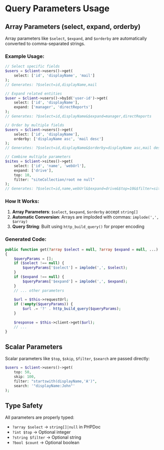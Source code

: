 # Query Parameters Usage

## Array Parameters (select, expand, orderby)

Array parameters like `$select`, `$expand`, and `$orderby` are automatically converted to comma-separated strings.

### Example Usage:

```php
// Select specific fields
$users = $client->users()->get(
    select: ['id', 'displayName', 'mail']
);
// Generates: ?$select=id,displayName,mail

// Expand related entities
$user = $client->users()->byId('user-id')->get(
    select: ['id', 'displayName'],
    expand: ['manager', 'directReports']
);
// Generates: ?$select=id,displayName&$expand=manager,directReports

// Order by multiple fields
$users = $client->users()->get(
    select: ['id', 'displayName'],
    orderby: ['displayName asc', 'mail desc']
);
// Generates: ?$select=id,displayName&$orderby=displayName asc,mail desc

// Combine multiple parameters
$sites = $client->sites()->get(
    select: ['id', 'name', 'webUrl'],
    expand: ['drive'],
    top: 10,
    filter: "siteCollection/root ne null"
);
// Generates: ?$select=id,name,webUrl&$expand=drive&$top=10&$filter=siteCollection/root ne null
```

### How It Works:

1. **Array Parameters**: `$select`, `$expand`, `$orderby` accept `string[]`
2. **Automatic Conversion**: Arrays are imploded with commas: `implode(',', $array)`
3. **Query String**: Built using `http_build_query()` for proper encoding

### Generated Code:

```php
public function get(?array $select = null, ?array $expand = null, ...): UserCollectionResponse
{
    $queryParams = [];
    if ($select !== null) {
        $queryParams['$select'] = implode(',', $select);
    }
    if ($expand !== null) {
        $queryParams['$expand'] = implode(',', $expand);
    }
    // ... other parameters
    
    $url = $this->requestUrl;
    if (!empty($queryParams)) {
        $url .= '?' . http_build_query($queryParams);
    }
    
    $response = $this->client->get($url);
    // ...
}
```

## Scalar Parameters

Scalar parameters like `$top`, `$skip`, `$filter`, `$search` are passed directly:

```php
$users = $client->users()->get(
    top: 50,
    skip: 100,
    filter: "startswith(displayName,'A')",
    search: '"displayName:John"'
);
```

## Type Safety

All parameters are properly typed:
- `?array $select` → `string[]|null` in PHPDoc
- `?int $top` → Optional integer
- `?string $filter` → Optional string
- `?bool $count` → Optional boolean
